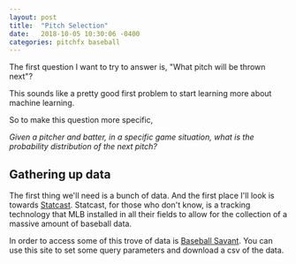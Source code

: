 ```yaml
---
layout: post
title:  "Pitch Selection"
date:   2018-10-05 10:30:06 -0400
categories: pitchfx baseball
---
```

The first question I want to try to answer is, "What pitch will be thrown next"?

This sounds like a pretty good first problem to start learning more about machine learning.

So to make this question more specific,

*Given a pitcher and batter, in a specific game situation, what is the probability distribution of the next pitch?*


## Gathering up data
The first thing we'll need is a bunch of data.  And the first place I'll look is towards
[Statcast](http://m.mlb.com/glossary/statcast).  Statcast, for those who don't know,
is a tracking technology that MLB installed in all their fields to allow for the
collection of a massive amount of baseball data.

In order to access some of this trove of data is  [Baseball Savant](https://baseballsavant.mlb.com/statcast_search/).  You can use this site
to set some query parameters and download a csv of the data.
